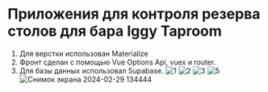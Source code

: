 # Приложения для контроля резерва столов для бара Iggy Taproom
1. Для верстки использован Materialize
2. Фронт сделан с помощью Vue Options Api, vuex и router.
3. Для базы данных использовал Supabase.
![1](https://github.com/StaburovAlexey/iggy-reservation-vue/assets/121376881/b2c7fbbb-5959-4319-97ab-3b620b2773d6)
![2](https://github.com/StaburovAlexey/iggy-reservation-vue/assets/121376881/f96bebaf-85cf-445d-bc08-137131a0d7f3)
![3](https://github.com/StaburovAlexey/iggy-reservation-vue/assets/121376881/68c36423-594b-4478-b80f-dc22c2e1bc26)
![5](https://github.com/StaburovAlexey/iggy-reservation-vue/assets/121376881/7dc06d17-2695-4a1f-90f4-2ace0c63262c)
![Снимок экрана 2024-02-29 134444](https://github.com/StaburovAlexey/iggy-reservation-vue/assets/121376881/77b0edff-8e21-4344-9376-867a1ac7d24e)
